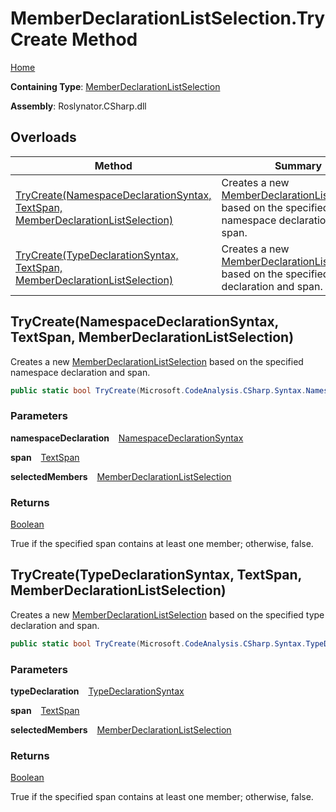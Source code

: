 # MemberDeclarationListSelection\.TryCreate Method

[Home](../../../../README.md)

**Containing Type**: [MemberDeclarationListSelection](../README.md)

**Assembly**: Roslynator\.CSharp\.dll

## Overloads

| Method | Summary |
| ------ | ------- |
| [TryCreate(NamespaceDeclarationSyntax, TextSpan, MemberDeclarationListSelection)](#2633164334) | Creates a new [MemberDeclarationListSelection](../README.md) based on the specified namespace declaration and span\. |
| [TryCreate(TypeDeclarationSyntax, TextSpan, MemberDeclarationListSelection)](#3632170245) | Creates a new [MemberDeclarationListSelection](../README.md) based on the specified type declaration and span\. |

<a id="2633164334"></a>

## TryCreate\(NamespaceDeclarationSyntax, TextSpan, MemberDeclarationListSelection\) 

  
Creates a new [MemberDeclarationListSelection](../README.md) based on the specified namespace declaration and span\.

```csharp
public static bool TryCreate(Microsoft.CodeAnalysis.CSharp.Syntax.NamespaceDeclarationSyntax namespaceDeclaration, Microsoft.CodeAnalysis.Text.TextSpan span, out Roslynator.CSharp.MemberDeclarationListSelection selectedMembers)
```

### Parameters

**namespaceDeclaration** &ensp; [NamespaceDeclarationSyntax](https://docs.microsoft.com/en-us/dotnet/api/microsoft.codeanalysis.csharp.syntax.namespacedeclarationsyntax)

**span** &ensp; [TextSpan](https://docs.microsoft.com/en-us/dotnet/api/microsoft.codeanalysis.text.textspan)

**selectedMembers** &ensp; [MemberDeclarationListSelection](../README.md)

### Returns

[Boolean](https://docs.microsoft.com/en-us/dotnet/api/system.boolean)

True if the specified span contains at least one member; otherwise, false\.<a id="3632170245"></a>

## TryCreate\(TypeDeclarationSyntax, TextSpan, MemberDeclarationListSelection\) 

  
Creates a new [MemberDeclarationListSelection](../README.md) based on the specified type declaration and span\.

```csharp
public static bool TryCreate(Microsoft.CodeAnalysis.CSharp.Syntax.TypeDeclarationSyntax typeDeclaration, Microsoft.CodeAnalysis.Text.TextSpan span, out Roslynator.CSharp.MemberDeclarationListSelection selectedMembers)
```

### Parameters

**typeDeclaration** &ensp; [TypeDeclarationSyntax](https://docs.microsoft.com/en-us/dotnet/api/microsoft.codeanalysis.csharp.syntax.typedeclarationsyntax)

**span** &ensp; [TextSpan](https://docs.microsoft.com/en-us/dotnet/api/microsoft.codeanalysis.text.textspan)

**selectedMembers** &ensp; [MemberDeclarationListSelection](../README.md)

### Returns

[Boolean](https://docs.microsoft.com/en-us/dotnet/api/system.boolean)

True if the specified span contains at least one member; otherwise, false\.